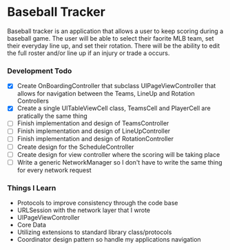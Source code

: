 # Baseball Tracker
Baseball tracker is an application that allows a user to keep scoring during a baseball game. The user will be able to select their faorite MLB team, set their everyday line up, and set their rotation. There will be the ability to edit the full roster and/or line up if an injury or trade a occurs.

### Development Todo
- [X] Create OnBoardingController that subclass UIPageViewController that allows for navigation between the Teams, LineUp and Rotation Controllers
- [X] Create a single UITableViewCell class, TeamsCell and PlayerCell are pratically the same thing
- [ ] Finish implementation and design of TeamsController
- [ ] Finish implementation and design of LineUpController
- [ ] Finish implementation and design of RotationController
- [ ] Create design for the ScheduleController
- [ ] Create design for view controller where the scoring will be taking place
- [ ] Write a generic NetworkManager so I don't have to write the same thing for every network request

### Things I Learn
 - Protocols to improve consistency through the code base
 - URLSession with the network layer that I wrote
 - UIPageViewController
 - Core Data
 - Utilizing extensions to standard library class/protocols 
 - Coordinator design pattern so handle my applications navigation
